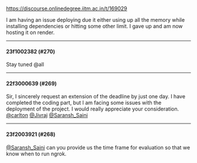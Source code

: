 https://discourse.onlinedegree.iitm.ac.in/t/169029

I am having an issue deploying due it either using up all the memory while installing dependencies or hitting some other limit. I gave up and am now hosting it on render.</p><hr>

<h4>23f1002382 (#270)</h4>
<p></p>
<p>Stay tuned <span class="mention">@all</span></p><hr>

<h4>22f3000639 (#269)</h4>
<p>Sir, I sincerely request an extension of the deadline by just one day. I have completed the coding part, but I am facing some issues with the deployment of the project. I would really appreciate your consideration.<br/>
<a class="mention" href="/u/carlton">@carlton</a> <a class="mention" href="/u/jivraj">@Jivraj</a> <a class="mention" href="/u/saransh_saini">@Saransh_Saini</a></p><hr>

<h4>23f2003921 (#268)</h4>
<p><a class="mention" href="/u/saransh_saini">@Saransh_Saini</a> can you provide us the time frame for evaluation so that we know when to run ngrok.